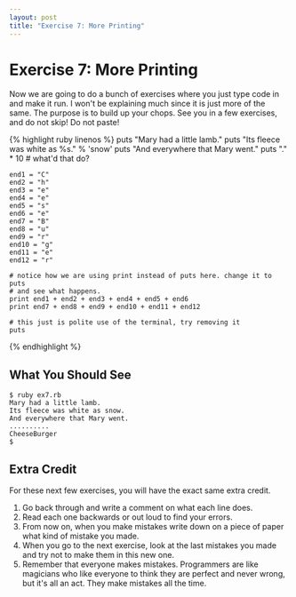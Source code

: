 ```yaml
---
layout: post
title: "Exercise 7: More Printing"
---
```

# Exercise 7: More Printing
Now we are going to do a bunch of exercises where you just type code in and make it run. I won't be explaining much since it is just more of the same. The purpose is to build up your chops. See you in a few exercises, and do not skip! Do not paste!

{% highlight ruby linenos %}
    puts "Mary had a little lamb."
    puts "Its fleece was white as %s." % 'snow'
    puts "And everywhere that Mary went."
    puts "." * 10  # what'd that do?
    
    end1 = "C"
    end2 = "h"
    end3 = "e"
    end4 = "e"
    end5 = "s"
    end6 = "e"
    end7 = "B"
    end8 = "u"
    end9 = "r"
    end10 = "g"
    end11 = "e"
    end12 = "r"
    
    # notice how we are using print instead of puts here. change it to puts
    # and see what happens.
    print end1 + end2 + end3 + end4 + end5 + end6
    print end7 + end8 + end9 + end10 + end11 + end12

    # this just is polite use of the terminal, try removing it
    puts
{% endhighlight %}

## What You Should See
    $ ruby ex7.rb
    Mary had a little lamb.
    Its fleece was white as snow.
    And everywhere that Mary went.
    ..........
    CheeseBurger
    $

## Extra Credit
For these next few exercises, you will have the exact same extra credit.

1. Go back through and write a comment on what each line does.
2. Read each one backwards or out loud to find your errors.
3. From now on, when you make mistakes write down on a piece of paper what kind of mistake you made.
4. When you go to the next exercise, look at the last mistakes you made and try not to make them in this new one.
5. Remember that everyone makes mistakes. Programmers are like magicians who like everyone to think they are perfect and never wrong, but it's all an act. They make mistakes all the time.
